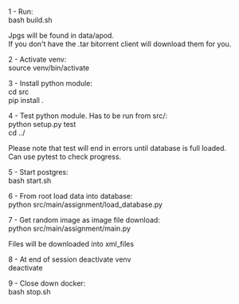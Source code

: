 
1 - Run:  
bash build.sh  
  
Jpgs will be found in data/apod.  
If you don't have the .tar bitorrent client will download them for you.  
  
2 - Activate venv:  
source venv/bin/activate  
  
3 - Install python module:  
cd src  
pip install .  
  
4 - Test python module.  Has to be run from src/:  
python setup.py test  
cd ../  
  
Please note that test will end in errors until database is full loaded.  
Can use pytest to check progress.  
  
5 - Start postgres:  
bash start.sh  
  
6 - From root load data into database:  
python src/main/assignment/load_database.py  
  
7 - Get random image as image file download:  
python src/main/assignment/main.py  
  
Files will be downloaded into xml_files
  
8 - At end of session deactivate venv  
deactivate  
  
9 - Close down docker:  
bash stop.sh  
